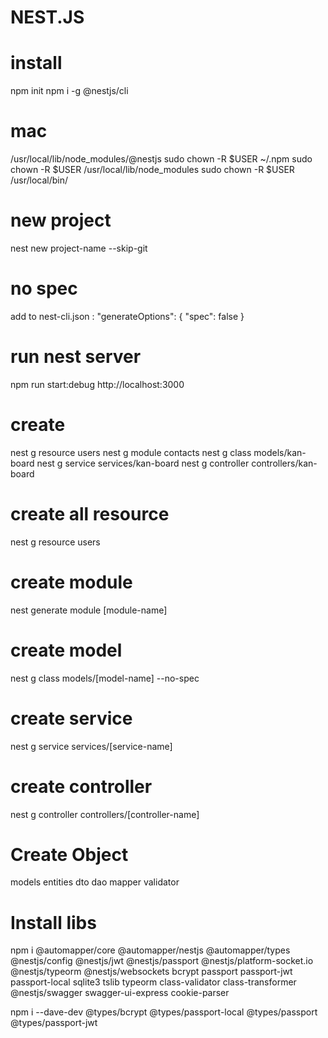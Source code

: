 # NEST.JS

# install
npm init
npm i -g @nestjs/cli

# mac
/usr/local/lib/node_modules/@nestjs
sudo chown -R $USER ~/.npm
sudo chown -R $USER /usr/local/lib/node_modules
sudo chown -R $USER /usr/local/bin/

# new project
nest new project-name --skip-git

# no spec
add to nest-cli.json :
    "generateOptions": {
        "spec": false
    }

# run nest server
npm run start:debug
http://localhost:3000

# create
nest g resource users
nest g module contacts
nest g class models/kan-board
nest g service services/kan-board
nest g controller controllers/kan-board

# create all resource
nest g resource users

# create module
nest generate module [module-name]

# create model
nest g class models/[model-name] --no-spec

# create service
nest g service services/[service-name]

# create controller
nest g controller controllers/[controller-name]

# Create Object
models
entities
dto
dao
mapper
validator

# Install libs

npm i @automapper/core @automapper/nestjs @automapper/types @nestjs/config @nestjs/jwt @nestjs/passport @nestjs/platform-socket.io @nestjs/typeorm @nestjs/websockets bcrypt passport passport-jwt passport-local sqlite3 tslib typeorm class-validator class-transformer @nestjs/swagger swagger-ui-express cookie-parser

npm i --dave-dev @types/bcrypt @types/passport-local @types/passport @types/passport-jwt 

